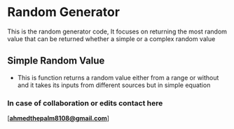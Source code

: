 # Random Generator

This is the random generator code, It focuses on returning the most random value that can be returned whether a simple or a complex random value

## Simple Random Value

- This is function returns a random value either from a range or without and it takes its inputs from different sources but in simple equation

### In case of collaboration or edits contact here

[**ahmedthepalm8108@gmail.com**]

